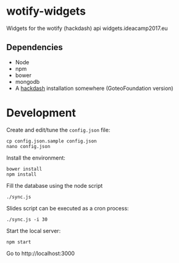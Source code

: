 # wotify-widgets
Widgets for the wotify (hackdash) api widgets.ideacamp2017.eu

## Dependencies

-  Node
-  npm
-  bower
-  mongodb
-  A [hackdash](https://github.com/GoteoFoundation/hackdash) installation somewhere (GoteoFoundation version)

# Development

Create and edit/tune the `config.json` file:

```
cp config.json.sample config.json
nano config.json
```

Install the environment:

```
bower install
npm install
```

Fill the database using the node script

```
./sync.js
```

Slides script can be executed as a cron process:

```
./sync.js -i 30
```

Start the local server:

```
npm start
```

Go to http://localhost:3000

